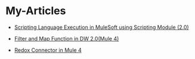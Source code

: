 # My-Articles

* [Scripting Language Execution in MuleSoft using Scripting Module (2.0)](https://www.apisero.com/scripting-language-execution-in-mulesoft-using-scripting-module-2-0/)

* [Filter and Map Function in DW 2.0(Mule 4)](https://www.apisero.com/filter-and-map-function-in-dw-2-0mule-4/)

* [Redox Connector in Mule 4](https://www.apisero.com/redox-connector-in-mule-4/)
